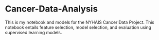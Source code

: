 # Cancer-Data-Analysis
This is my notebook and models for the NYHAIS Cancer Data Project. This notebook entails feature selection, model selection, and evaluation using supervised learning models. 
